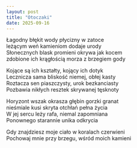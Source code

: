 ```yaml
---
layout: post
title: "Otoczaki"
date: 2025-09-16
---
```


Łagodny błękit wody płycizny w zatoce  
leżącym weń kamieniom dodaje urody  
Słonecznych blask promieni okrywa jak kocem  
zdobione ich krągłością morza z brzegiem gody

Kojące są ich kształty, kojący ich dotyk  
Lecznicza sama bliskość niemej, obłej kasty  
Roztacza sen piaszczysty, urok bezkanciasty  
Pozbawia nikłych resztek skrywanej tęsknoty

Horyzont wszak okrasza głębin gorzki granat  
nieśmiale kusi skryta otchłań pełna życia  
W jej sercu leży rafa, niemal zapomniana  
Ponownego starannie unika odkrycia

Gdy znajdziesz moje ciało w koralach czerwieni  
Pochowaj mnie przy brzegu, wśród moich kamieni